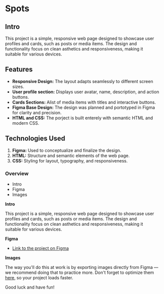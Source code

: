# Spots

## Intro

This project is a simple, responsive web page designed to showcase user profiles and cards, such as posts or media items. The design and functionality focus on clean asthetics and responsiveness, making it suitable for various devices.

## Features

- **Responsive Design:** The layout adapts seamlessly to different screen sizes.
- **User profile section:** Displays user avatar, name, description, and action buttons.
- **Cards Sections:** Alist of media items with titles and interactive buttons.
- **Figma Base Design:** The design was planned and portotyped in Figma for clarity and precision.
- **HTML and CSS:** The porject is built enterely with semantic HTML and modern CSS.

## Technologies Used

1. **Figma:** Used to conceptualize and finalize the design.
2. **HTML:** Structure and semantic elements of the web page.
3. **CSS:** Styling for layout, typography, and responsiveness.

### Overview

- Intro
- Figma
- Images

**Intro**

This project is a simple, responsive web page designed to showcase user profiles and cards, such as posts or media items. The design and functionality focus on clean asthetics and responsiveness, making it suitable for various devices.

**Figma**

- [Link to the project on Figma](https://www.figma.com/file/BBNm2bC3lj8QQMHlnqRsga/Sprint-3-Project-%E2%80%94-Spots?type=design&node-id=2%3A60&mode=design&t=afgNFybdorZO6cQo-1)

**Images**

The way you'll do this at work is by exporting images directly from Figma — we recommend doing that to practice more. Don't forget to optimize them [here](https://tinypng.com/), so your project loads faster.

Good luck and have fun!
